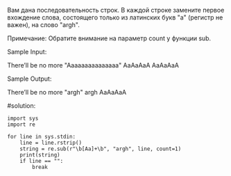 Вам дана последовательность строк.
В каждой строке замените первое вхождение слова, состоящего только из латинских букв "a" (регистр не важен), на слово "argh".

Примечание:
Обратите внимание на параметр count у функции sub.

Sample Input:

There’ll be no more "Aaaaaaaaaaaaaaa"
AaAaAaA AaAaAaA

Sample Output:

There’ll be no more "argh"
argh AaAaAaA

#solution:
```
import sys
import re

for line in sys.stdin:
    line = line.rstrip()
    string = re.sub(r"\b[Aa]+\b", "argh", line, count=1)
    print(string)
    if line == "":
        break
```